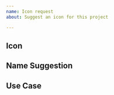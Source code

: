 ```yaml
---
name: Icon request
about: Suggest an icon for this project

---
```


## Icon

<!-- Please add an image for this icon -->



## Name Suggestion

<!-- What name should be used for this icon? -->



## Use Case

<!-- Describe how the icon may be used and why it should be added to this font. -->


